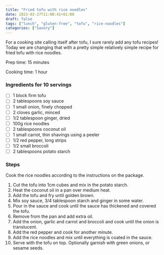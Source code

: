 ```yaml
---
title: "Fried tofu with rice noodles"
date: 2023-03-27T11:00:41+01:00
draft: false
tags: ["lunch", "gluten-free", "tofu", "rice-noodles"]
categories: ["Savory"]
---
```


For a cooking site calling itself after tofu, I sure rarely add any tofu recipes!
Today we are changing that with a pretty simple relatively simple recipe for fried tofu with rice noodles.

<div class="recipe">
Prep time: 15 minutes

Cooking time: 1 hour

### Ingredients for 10 servings
- [ ] 1 block firm tofu
- [ ] 2 tablespoons soy sauce
- [ ] 1 small onion, finely chopped
- [ ] 2 cloves garlic, minced
- [ ] 1/2 tablespoon ginger, dried
- [ ] 100g rice noodles
- [ ] 2 tablespoons coconut oil
- [ ] 1 small carrot, thin shavings using a peeler
- [ ] 1/2 red pepper, long strips
- [ ] 1/2 small broccoli
- [ ] 2 tablespoons potato starch

### Steps
Cook the rice noodles according to the instructions on the package.
1. Cut the tofu into 1cm cubes and mix in the potato starch.
2. Heat the coconut oil in a pan over medium heat.
3. Add the tofu and fry until golden brown.
4. Mix soy sauce, 3/4 tablespoon starch and ginger in some water.
5. Pour in the sauce and cook until the sauce has thickened and covered the tofu.
6. Remove from the pan and add extra oil.
7. Add the onion, garlic and carrot and broccoli and cook until the onion is translucent.
8. Add the red pepper and cook for another minute.
9. Add the rice noodles and mix until everything is coated in the sauce.
10. Serve with the tofu on top. Optionally garnish with green onions, or sesame seeds.

</div>
